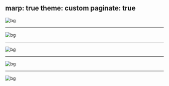 marp: true
theme: custom
paginate: true
---

<!-- _class: title -->

![bg](/slides/biei/images/a.png)

---

![bg](/slides/biei/images/b.png)

---

![bg](/slides/biei/images/c.png)

---

![bg](/slides/biei/images/d.png)

---

![bg](/slides/biei/images/e.png)
